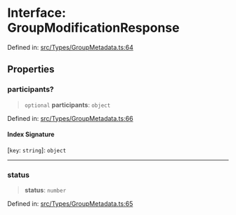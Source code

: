 # Interface: GroupModificationResponse

Defined in: [src/Types/GroupMetadata.ts:64](https://github.com/Fokusdotid/bail/blob/82f46c566476ac566bfd781dede14412fcdfb787/src/Types/GroupMetadata.ts#L64)

## Properties

### participants?

> `optional` **participants**: `object`

Defined in: [src/Types/GroupMetadata.ts:66](https://github.com/Fokusdotid/bail/blob/82f46c566476ac566bfd781dede14412fcdfb787/src/Types/GroupMetadata.ts#L66)

#### Index Signature

\[`key`: `string`\]: `object`

***

### status

> **status**: `number`

Defined in: [src/Types/GroupMetadata.ts:65](https://github.com/Fokusdotid/bail/blob/82f46c566476ac566bfd781dede14412fcdfb787/src/Types/GroupMetadata.ts#L65)
